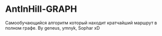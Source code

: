 # AntInHill-GRAPH
Самообучающийся алгоритм который находит кратчайший маршрут в полном графе. By geneus, ymnyk, Sophar xD

